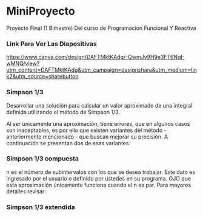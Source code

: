 # MiniProyecto
Proyecto Final (1 Bimestre) Del curso de Programacion Funcional Y Reactiva

### Link Para Ver Las Diapositivas
https://www.canva.com/design/DAFTMktKAdg/-QwmJv9H9e3FT6NqI-wMNQ/view?utm_content=DAFTMktKAdg&utm_campaign=designshare&utm_medium=link2&utm_source=sharebutton

### Simpson 1/3
Desarrollar una solución para calcular un valor aproximado de una integral definida 
utilizando el método de Simpson 1/3.

Al ser únicamente una aproximación, tiene errores, que en algunos casos son 
inaceptables, es por ello que existen variantes del método - anteriormente 
mencionado - que buscan mejorar su precisión. A continuación se presentan dos de 
esas variantes

### Simpson 1/3 compuesta
n es el número de subintervalos con los que se desea trabajar. Este dato es 
ingresado por el usuario o definido por ustedes en su programa.
OJO que esta aproximación únicamente funciona cuando el n es par.
 Para mayores detalles revisar:

### Simpson 1/3 extendida
